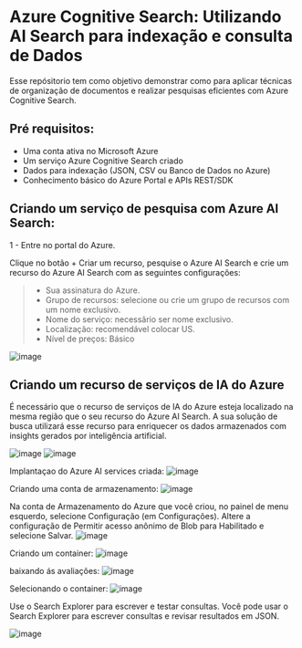 # Azure Cognitive Search: Utilizando AI Search para indexação e consulta de Dados

Esse repósitorio tem como objetivo demonstrar como para aplicar técnicas de organização de documentos e realizar pesquisas eficientes com Azure Cognitive Search.

## Pré requisitos: 
- Uma conta ativa no Microsoft Azure
- Um serviço Azure Cognitive Search criado
- Dados para indexação (JSON, CSV ou Banco de Dados no Azure)
- Conhecimento básico do Azure Portal e APIs REST/SDK


## Criando um serviço de pesquisa com Azure AI Search:

1 - Entre no portal do Azure.

Clique no botão + Criar um recurso, pesquise o Azure AI Search e crie um recurso do Azure AI Search com as seguintes configurações:

> - Sua assinatura do Azure.
> - Grupo de recursos: selecione ou crie um grupo de recursos com um nome exclusivo.
> - Nome do serviço: necessãrio ser nome exclusivo.
> - Localização: recomendável colocar US.
> - Nível de preços: Básico

![image](https://github.com/user-attachments/assets/be544fa2-2fe7-47a5-82f7-88c855513a40)

##  Criando um recurso de serviços de IA do Azure

É necessário que o recurso de serviços de IA do Azure esteja localizado na mesma região que o seu recurso do Azure AI Search. A sua solução de busca utilizará esse recurso para enriquecer os dados armazenados com insights gerados por inteligência artificial.

![image](https://github.com/user-attachments/assets/eb519ccf-0db3-4d47-a231-e38a985e154c) ![image](https://github.com/user-attachments/assets/906924fd-6035-4227-b122-80963081ae01)


Implantaçao do Azure AI services criada: ![image](https://github.com/user-attachments/assets/b2e0be26-fd3f-4ad5-a8e2-415631b67a5a)

Criando uma conta de armazenamento: ![image](https://github.com/user-attachments/assets/85fbb841-c072-4430-8560-6765c7c6e999)

Na conta de Armazenamento do Azure que você criou, no painel de menu esquerdo, selecione Configuração (em Configurações).
Altere a configuração de Permitir acesso anônimo de Blob para Habilitado e selecione Salvar.
![image](https://github.com/user-attachments/assets/80db2674-5e6b-41ac-9ec4-5df1a5d4e8b2)

Criando um container: ![image](https://github.com/user-attachments/assets/c87c7ef9-0def-4dd0-a842-560e34f3fb31)

baixando ás avaliações: ![image](https://github.com/user-attachments/assets/95c72755-e3b5-4817-9f78-6efd0e35a7d9)

Selecionando o container: ![image](https://github.com/user-attachments/assets/099b9742-355b-41df-b955-f81e094fb1c8)

Use o Search Explorer para escrever e testar consultas. Você pode usar o Search Explorer para escrever consultas e revisar resultados em JSON.

![image](https://github.com/user-attachments/assets/a5661a42-a2f7-496b-b5e8-d21bb7483df0)




